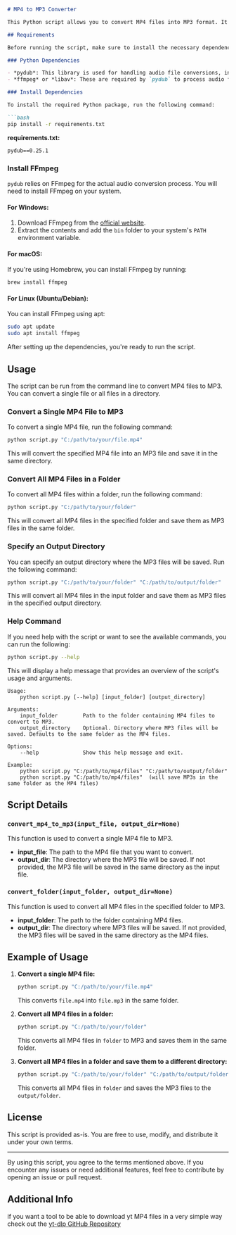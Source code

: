 
```markdown
# MP4 to MP3 Converter

This Python script allows you to convert MP4 files into MP3 format. It can be used to convert a single MP4 file or all MP4 files in a folder. The script uses the `pydub` library to handle the conversion process.

## Requirements

Before running the script, make sure to install the necessary dependencies:

### Python Dependencies

- *pydub*: This library is used for handling audio file conversions, including converting MP4 to MP3.
- *ffmpeg* or *libav*: These are required by `pydub` to process audio files. They are essential for handling the media decoding and encoding processes.

### Install Dependencies

To install the required Python package, run the following command:

```bash
pip install -r requirements.txt
```

**requirements.txt:**

```text
pydub==0.25.1
```

### Install FFmpeg

`pydub` relies on FFmpeg for the actual audio conversion process. You will need to install FFmpeg on your system.

#### For Windows:
1. Download FFmpeg from the [official website](https://ffmpeg.org/download.html).
2. Extract the contents and add the `bin` folder to your system's `PATH` environment variable.

#### For macOS:
If you're using Homebrew, you can install FFmpeg by running:

```bash
brew install ffmpeg
```

#### For Linux (Ubuntu/Debian):
You can install FFmpeg using apt:

```bash
sudo apt update
sudo apt install ffmpeg
```

After setting up the dependencies, you're ready to run the script.

## Usage

The script can be run from the command line to convert MP4 files to MP3. You can convert a single file or all files in a directory.

### Convert a Single MP4 File to MP3

To convert a single MP4 file, run the following command:

```bash
python script.py "C:/path/to/your/file.mp4"
```

This will convert the specified MP4 file into an MP3 file and save it in the same directory.

### Convert All MP4 Files in a Folder

To convert all MP4 files within a folder, run the following command:

```bash
python script.py "C:/path/to/your/folder"
```

This will convert all MP4 files in the specified folder and save them as MP3 files in the same folder.

### Specify an Output Directory

You can specify an output directory where the MP3 files will be saved. Run the following command:

```bash
python script.py "C:/path/to/your/folder" "C:/path/to/output/folder"
```

This will convert all MP4 files in the input folder and save them as MP3 files in the specified output directory.

### Help Command

If you need help with the script or want to see the available commands, you can run the following:

```bash
python script.py --help
```

This will display a help message that provides an overview of the script's usage and arguments.

```
Usage:
    python script.py [--help] [input_folder] [output_directory]

Arguments:
    input_folder        Path to the folder containing MP4 files to convert to MP3.
    output_directory    Optional. Directory where MP3 files will be saved. Defaults to the same folder as the MP4 files.

Options:
    --help              Show this help message and exit.

Example:
    python script.py "C:/path/to/mp4/files" "C:/path/to/output/folder"
    python script.py "C:/path/to/mp4/files"  (will save MP3s in the same folder as the MP4 files)
```

## Script Details

### `convert_mp4_to_mp3(input_file, output_dir=None)`

This function is used to convert a single MP4 file to MP3.

- **input_file**: The path to the MP4 file that you want to convert.
- **output_dir**: The directory where the MP3 file will be saved. If not provided, the MP3 file will be saved in the same directory as the input file.

### `convert_folder(input_folder, output_dir=None)`

This function is used to convert all MP4 files in the specified folder to MP3.

- **input_folder**: The path to the folder containing MP4 files.
- **output_dir**: The directory where MP3 files will be saved. If not provided, the MP3 files will be saved in the same directory as the MP4 files.

## Example of Usage

1. **Convert a single MP4 file:**

   ```bash
   python script.py "C:/path/to/your/file.mp4"
   ```

   This converts `file.mp4` into `file.mp3` in the same folder.

2. **Convert all MP4 files in a folder:**

   ```bash
   python script.py "C:/path/to/your/folder"
   ```

   This converts all MP4 files in `folder` to MP3 and saves them in the same folder.

3. **Convert all MP4 files in a folder and save them to a different directory:**

   ```bash
   python script.py "C:/path/to/your/folder" "C:/path/to/output/folder"
   ```

   This converts all MP4 files in `folder` and saves the MP3 files to the `output/folder`.

## License

This script is provided as-is. You are free to use, modify, and distribute it under your own terms.

---

By using this script, you agree to the terms mentioned above. If you encounter any issues or need additional features, feel free to contribute by opening an issue or pull request.

## Additional Info

if you want a tool to be able to download yt MP4 files in a very simple way check out the [yt-dlp GitHub Repository](https://github.com/yt-dlp/yt-dlp)
```

